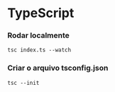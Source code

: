 # TypeScript

### Rodar localmente

`tsc index.ts --watch`

### Criar o arquivo tsconfig.json

`tsc --init`
